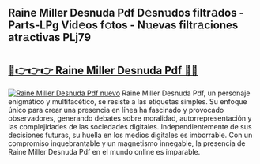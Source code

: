 ## Raine Miller Desnuda Pdf D𝚎sn𝚞dos filtr𝚊dos - Parts-LPg Vid𝚎os f𝚘tos - N𝚞evas filtr𝚊ciones atr𝚊ctivas PLj79

# <h2><a href="http://mb6xks.tromn.icu/?c=Raine+Miller+Desnuda+Pdf">🔗👉👉👉 Raine Miller Desnuda Pdf 🔗🔗</a></h2>

[![Raine Miller Desnuda Pdf nuevo](https://i.imgur.com/pEAQMta.gif)](http://mb6xks.tromn.icu/?c=Raine+Miller+Desnuda+Pdf)
Raine Miller Desnuda Pdf, un personaje enigmático y multifacético, se resiste a las etiquetas simples. Su enfoque único para crear una presencia en línea ha fascinado y provocado observadores, generando debates sobre moralidad, autorrepresentación y las complejidades de las sociedades digitales. Independientemente de sus decisiones futuras, su huella en los medios digitales es imborrable. Con un compromiso inquebrantable y un magnetismo innegable, la presencia de Raine Miller Desnuda Pdf en el mundo online es imparable.
